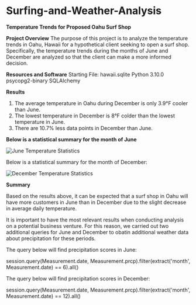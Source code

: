 # Surfing-and-Weather-Analysis

**Temperature Trends for Proposed Oahu Surf Shop**

**Project Overview**
The purpose of this project is to analyze the temperature trends in Oahu, Hawaii for a hypothetical client seeking to open a surf shop. Specifically, the temperature trends during the months of June and December are analyzed so that the client can make a more informed decision.

**Resources and Software**
Starting File: hawaii.sqlite
Python 3.10.0
psycopg2-binary
SQLAlchemy

**Results**
1. The average temperature in Oahu during December is only 3.9°F cooler than June.
2. The lowest temperature in December is 8°F colder than the lowest temperature in June.
3. There are 10.7% less data points in December than June.

**Below is a statistical summary for the month of June**

![June Temperature Statistics](https://user-images.githubusercontent.com/93059601/148138768-8f96871d-8039-4003-853b-37ac94a51272.PNG)










Below is a statistical summary for the month of December:

![December Temperature Statistics](https://user-images.githubusercontent.com/93059601/148138801-875277fa-6962-452f-b1ae-a5c050ee8e26.PNG)





**Summary**

Based on the results above, it can be expected that a surf shop in Oahu will have more customers in June than in December due to the slight decrease in average daily temperature.

It is important to have the most relevant results when conducting analysis on a potential business venture. For this reason, we carried out two additional queries for  June and December to obatin additional  weather data about precipitation for these periods. 

The query below will find precipitation scores in June:

session.query(Measurement.date, Measurement.prcp).filter(extract('month', Measurement.date) == 6).all()

The query below will find precipitation scores in December:

session.query(Measurement.date, Measurement.prcp).filter(extract('month', Measurement.date) == 12).all()

